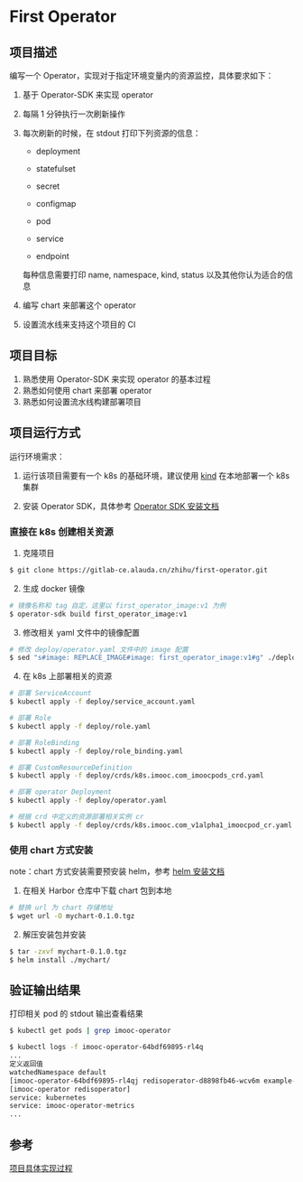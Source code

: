 # First Operator

## 项目描述

编写一个 Operator，实现对于指定环境变量内的资源监控，具体要求如下：

1. 基于 Operator-SDK 来实现 operator
2. 每隔 1 分钟执行一次刷新操作
3. 每次刷新的时候，在 stdout 打印下列资源的信息：
	* deployment
	
	* statefulset
	
	* secret
	
	* configmap
   
   * pod
   
   * service
   
   * endpoint
   
   每种信息需要打印 name, namespace, kind, status 以及其他你认为适合的信息

4. 编写 chart 来部署这个 operator
5. 设置流水线来支持这个项目的 CI

## 项目目标

1. 熟悉使用 Operator-SDK 来实现 operator 的基本过程
2. 熟悉如何使用 chart 来部署 operator
3. 熟悉如何设置流水线构建部署项目

## 项目运行方式

运行环境需求：

1. 运行该项目需要有一个 k8s 的基础环境，建议使用 [kind](ttps://kind.sigs.k8s.io/) 在本地部署一个 k8s 集群

2. 安装 Operator SDK，具体参考 [Operator SDK 安装文档](https://sdk.operatorframework.io/docs/installation/install-operator-sdk/)

### 直接在 k8s 创建相关资源

1. 克隆项目

```bash
$ git clone https://gitlab-ce.alauda.cn/zhihu/first-operator.git
```

2. 生成 docker 镜像

```bash
# 镜像名称和 tag 自定，这里以 first_operator_image:v1 为例
$ operator-sdk build first_operator_image:v1
```

3. 修改相关 yaml 文件中的镜像配置

```bash
# 修改 deploy/operator.yaml 文件中的 image 配置
$ sed "s#image: REPLACE_IMAGE#image: first_operator_image:v1#g" ./deploy/operator.yaml
```

4. 在 k8s 上部署相关的资源

```bash
# 部署 ServiceAccount
$ kubectl apply -f deploy/service_account.yaml

# 部署 Role
$ kubectl apply -f deploy/role.yaml

# 部署 RoleBinding
$ kubectl apply -f deploy/role_binding.yaml

# 部署 CustomResourceDefinition
$ kubectl apply -f deploy/crds/k8s.imooc.com_imoocpods_crd.yaml

# 部署 operator Deployment
$ kubectl apply -f deploy/operator.yaml

# 根据 crd 中定义的资源部署相关实例 cr 
$ kubectl apply -f deploy/crds/k8s.imooc.com_v1alpha1_imoocpod_cr.yaml

```

### 使用 chart 方式安装

note：chart 方式安装需要预安装 helm，参考 [helm 安装文档](https://helm.sh/docs/intro/install/)

1. 在相关 Harbor 仓库中下载 chart 包到本地

```bash
# 替换 url 为 chart 存储地址 
$ wget url -O mychart-0.1.0.tgz
```

2. 解压安装包并安装

```bash
$ tar -zxvf mychart-0.1.0.tgz
$ helm install ./mychart/
```

## 验证输出结果

打印相关 pod 的 stdout 输出查看结果

```bash
$ kubectl get pods | grep imooc-operator

$ kubectl logs -f imooc-operator-64bdf69895-rl4q
...
定义返回值
watchedNamespace default
[imooc-operator-64bdf69895-rl4qj redisoperator-d8898fb46-wcv6m example-imoocpod-pod]
[imooc-operator redisoperator]
service: kubernetes
service: imooc-operator-metrics
...

```

## 参考

[项目具体实现过程]()
